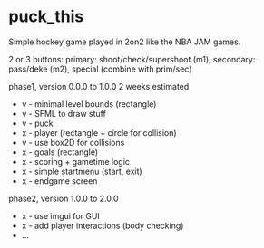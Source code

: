 # puck_this
Simple hockey game played in 2on2 like the NBA JAM games.

2 or 3 buttons:
primary: shoot/check/supershoot (m1), secondary: pass/deke (m2), special (combine with prim/sec)

phase1, version 0.0.0 to 1.0.0
2 weeks estimated

- v - minimal level bounds (rectangle)
- v - SFML to draw stuff
- v - puck
- x - player (rectangle + circle for collision)
- v - use box2D for collisions
- x - goals (rectangle)
- x - scoring + gametime logic
- x - simple startmenu (start, exit)
- x - endgame screen

phase2, version 1.0.0 to 2.0.0
- x - use imgui for GUI
- x - add player interactions (body checking)
- ...
